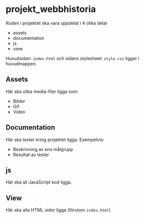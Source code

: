 # projekt_webbhistoria
 
Koden i projektet ska vara uppdelat i 4 olika delar
* assets
* documentation
* js
* view

Huvudsidan: ```index.html``` och sidans stylesheet: ```style.css``` ligger i huvudmappen. 
## Assets
Här ska olika media-filer ligga som: 
* Bilder
* Gif
* Video

## Documentation
Här ska texter kring projektet ligga. Exempelvis: 
* Beskrivning av ens målgrupp
* Resultat av tester

## js
Här ska all JavaScript kod ligga. 

## View
Här ska alla HTML sidor ligga (förutom ```index.html```)
